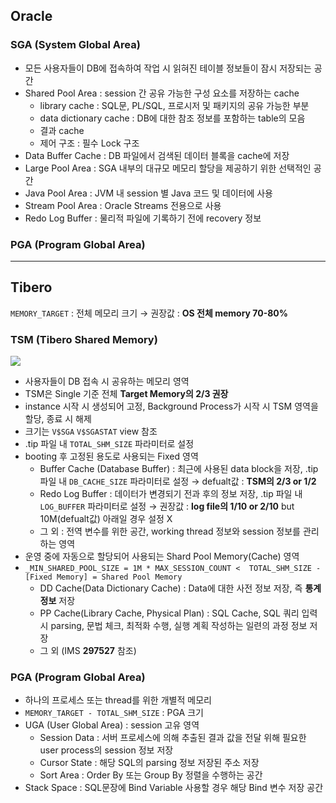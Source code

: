 ## Oracle
### SGA (System Global Area)
- 모든 사용자들이 DB에 접속하여 작업 시 읽혀진 테이블 정보들이 잠시 저장되는 공간
- Shared Pool Area : session 간 공유 가능한 구성 요소를 저장하는 cache
  - library cache : SQL문, PL/SQL, 프로시저 및 패키지의 공유 가능한 부분
  - data dictionary cache : DB에 대한 참조 정보를 포함하는 table의 모음
  - 결과 cache
  - 제어 구조 :  필수 Lock 구조
- Data Buffer Cache : DB 파일에서 검색된 데이터 블록을 cache에 저장
- Large Pool Area : SGA 내부의 대규모 메모리 할당을 제공하기 위한 선택적인 공간
- Java Pool Area : JVM 내 session 별 Java 코드 및 데이터에 사용
- Stream Pool Area : Oracle Streams 전용으로 사용
- Redo Log Buffer : 물리적 파일에 기록하기 전에 recovery 정보
### PGA (Program Global Area)

---
## Tibero
`MEMORY_TARGET` : 전체 메모리 크기 → 권장값 : **OS 전체 memory 70-80%**
### TSM (Tibero Shared Memory)
![](https://prod-files-secure.s3.us-west-2.amazonaws.com/2e9f035b-3bba-4ce1-902b-03e8e4545fa2/50e74659-9cf4-4d7e-a1bb-37b94051050d/3.1_TSM.png?X-Amz-Algorithm=AWS4-HMAC-SHA256&X-Amz-Content-Sha256=UNSIGNED-PAYLOAD&X-Amz-Credential=ASIAZI2LB4664IGMNMB4%2F20250825%2Fus-west-2%2Fs3%2Faws4_request&X-Amz-Date=20250825T034600Z&X-Amz-Expires=3600&X-Amz-Security-Token=IQoJb3JpZ2luX2VjEPj%2F%2F%2F%2F%2F%2F%2F%2F%2F%2FwEaCXVzLXdlc3QtMiJHMEUCIQCBoREMEsJRxZ2vWtmL5Ca9RRkr4dDm5%2BLYBXbcgQkPLwIgK6iXaYAS3fwdYsbEK53pBtpkOYAUfTG%2Fq3KiCUPJ%2FXgq%2FwMIURAAGgw2Mzc0MjMxODM4MDUiDE%2BKCeuyfwvIybammyrcA2SXO%2BxgZpsBcpbG2ziCgMMyGUI7lHvswAQYdkwtKz5YGVttxsSBQjprwni5NNBgtM2gTJcAAnHZqJE9JiWDSrgxnFM6IA2gfwOwvnEUyUVi4fGisCjyN4mcloaKvZMyhoSzJyWrKLVpFzECFrZucWEIFQGXX2Q%2FL2M5VeJKmjIK39Fq1EKa5VSSynzNxqW9GY0RFvvS8eEZ0zsWg6UGanepGHtEtIolXsPP0QTo77k%2B2qCNfwa9ZDingBDLy3kKRwK2VO1gMh45dPnXYBUgG8fxzotTfEKS3k0hx%2FsYglwt0ZckMf9DUOt8DM5EQUJXSeGet6a9U%2BeucYLIUm6IexXYq937IlsTRcisLPtykDOGs317ruds2UDGrEEDpnl2TD2rAxB0y3nZrvfXiJwsA8kz2rIIyiHNV4Mfi%2Fg3VT06UNTH%2BrqpTUen%2FMLCkwtaCu6HuBJlGE9svoj6L826Ggh%2Bg16qm0NIU3AmCLKobRqgQi%2BXi0ESKy7676hj8ushSb1M6g28tV7QnC01sr1qVYOxKOwaH0dVyWcAPaRIdPSYUd24dYvMFF2zDfNBGmgi5uqoznJJDS8YB1at3zCYoSFuySZ3JgvGevqgtzLI6%2FAGAJDaAf17xPYmhh%2FzMJnGrsUGOqUBJKTcCx%2BLiyfaMUVtP6lmeLfFk9OnXI32ImkdEGB9kNlNENy4EYX1Jcf8tVqJBkwzxoy9VlySaHUUBI8VDM%2BAIdZ9hTyYePP1r2FgJTqvwJPO1%2FCCtDTF9amx8JKTggUoLwauf3k6eg1wYfdPvuyGdPJKmO4cJf7F2BZ8BpbfcxXs%2FsbtyMLnTRimvNmC6ETAM0%2B%2BRtL4K317PiZpYWNbk%2BX3DseE&X-Amz-Signature=040fe8d81e405f34e0db9843f33f684ffb4e7276f154639cd145157779a12e47&X-Amz-SignedHeaders=host&x-amz-checksum-mode=ENABLED&x-id=GetObject)
- 사용자들이 DB 접속 시 공유하는 메모리 영역
- TSM은 Single 기준 전체 **Target Memory의 2/3 권장**
- instance 시작 시 생성되어 고정, Background Process가 시작 시 TSM 영역을 할당, 종료 시 해제
- 크기는 `V$SGA` `V$SGASTAT` view 참조
- .tip 파일 내 `TOTAL_SHM_SIZE` 파라미터로 설정
- booting 후 고정된 용도로 사용되는 Fixed 영역
  - Buffer Cache (Database Buffer) : 최근에 사용된 data block을 저장, .tip 파일 내 `DB_CACHE_SIZE` 파라미터로 설정 → defualt값 : **TSM의 2/3 or 1/2**
  - Redo Log Buffer : 데이터가 변경되기 전과 후의 정보 저장, .tip 파일 내 `LOG_BUFFER` 파라미터로 설정 → 권장값 : **log file의 1/10 or 2/10** but 10M(defualt값) 아래일 경우 설정 X
  - 그 외 : 전역 변수를 위한 공간, working thread 정보와 session 정보를 관리하는 영역
- 운영 중에 자동으로 할당되어 사용되는 Shard Pool Memory(Cache) 영역
- `_MIN_SHARED_POOL_SIZE = 1M * MAX_SESSION_COUNT <  TOTAL_SHM_SIZE - [Fixed Memory] = Shared Pool Memory`
  - DD Cache(Data Dictionary Cache) : Data에 대한 사전 정보 저장, 즉 **통계정보** 저장 
  - PP Cache(Library Cache, Physical Plan) : SQL Cache, SQL 쿼리 입력 시 parsing, 문법 체크, 최적화 수행, 실행 계획 작성하는 일련의 과정 정보 저장
  - 그 외  (IMS **297527** 참조)
### PGA (Program Global Area)
- 하나의 프로세스 또는 thread를 위한 개별적 메모리
- `MEMORY_TARGET - TOTAL_SHM_SIZE` : PGA 크기
- UGA (User Global Area) : session 고유 영역
  - Session Data : 서버 프로세스에 의해 추출된 결과 값을 전달 위해 필요한 user process의 session 정보 저장
  - Cursor State : 해당 SQL의 parsing 정보 저장된 주소 저장
  - Sort Area : Order By 또는 Group By 정렬을 수행하는 공간
- Stack Space : SQL문장에 Bind Variable 사용할 경우 해당 Bind 변수 저장 공간

